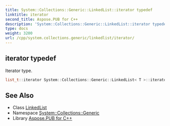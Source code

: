 ```yaml
---
title: System::Collections::Generic::LinkedList::iterator typedef
linktitle: iterator
second_title: Aspose.PUB for C++
description: 'System::Collections::Generic::LinkedList::iterator typedef. Iterator type in C++.'
type: docs
weight: 3200
url: /cpp/system.collections.generic/linkedlist/iterator/
---
```

## iterator typedef


Iterator type.

```cpp
list_t::iterator System::Collections::Generic::LinkedList< T >::iterator
```

## See Also

* Class [LinkedList](../)
* Namespace [System::Collections::Generic](../../)
* Library [Aspose.PUB for C++](../../../)
